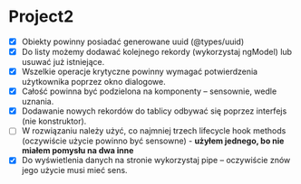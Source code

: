 # Project2

- [x] Obiekty powinny posiadać generowane uuid (@types/uuid)
- [x] Do listy możemy dodawać kolejnego rekordy (wykorzystaj ngModel) lub usuwać już istniejące.
- [x] Wszelkie operacje krytyczne powinny wymagać potwierdzenia użytkownika poprzez okno dialogowe.
- [x] Całość powinna być podzielona na komponenty – sensownie, wedle uznania.
- [x] Dodawanie nowych rekordów do tablicy odbywać się poprzez interfejs (nie konstruktor).
- [ ] W rozwiązaniu należy użyć, co najmniej trzech lifecycle hook methods (oczywiście użycie powinno być sensowne) - **użyłem jednego, bo nie miałem pomysłu na dwa inne**
- [x] Do wyświetlenia danych na stronie wykorzystaj pipe – oczywiście znów jego użycie musi mieć sens.
